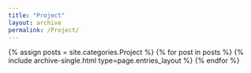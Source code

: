 ```yaml
---
title: "Project"
layout: archive
permalink: /Project/
---
```

{% assign posts = site.categories.Project %}
{% for post in posts %} {% include archive-single.html type=page.entries_layout %} {% endfor %}